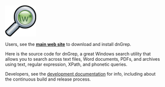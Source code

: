 ![logo](dnGREP.GUI/Images/Logo-small.gif)

Users, see the **[main web site](http://dngrep.github.io/)** to download and install dnGrep.

Here is the source code for dnGrep, a great Windows search utility that allows you to search across text files, Word documents, PDFs, and archives using text, regular expression, XPath, and phonetic queries.

Developers, see the [development documentation](https://github.com/dnGrep/dnGrep/wiki/Developer-Documentation) for info, including about the continuous build and release process.
